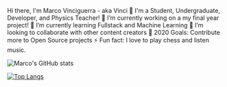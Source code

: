 Hi there, I'm Marco Vinciguerra - aka Vinci 👋
I'm a Student, Undergraduate, Developer, and Physics Teacher!
🔭 I’m currently working on a my final year project!
🌱 I’m currently learning Fullstack and Machine Learning
👯 I’m looking to collaborate with other content creators
🥅 2020 Goals: Contribute more to Open Source projects
⚡ Fun fact: I love to play chess and listen music.


![Marco's GitHub stats](https://github-readme-stats.vercel.app/api?username=VinciGit00&theme=onedark&show_icons=true)

[![Top Langs](https://github-readme-stats.vercel.app/api/top-langs/?username=VinciGit00&theme=onedark)](https://github.com/VinciGit00/github-readme-stats)

